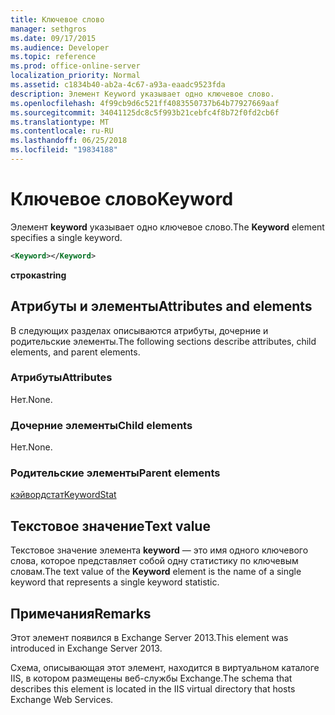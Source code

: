 ```yaml
---
title: Ключевое слово
manager: sethgros
ms.date: 09/17/2015
ms.audience: Developer
ms.topic: reference
ms.prod: office-online-server
localization_priority: Normal
ms.assetid: c1834b40-ab2a-4c67-a93a-eaadc9523fda
description: Элемент Keyword указывает одно ключевое слово.
ms.openlocfilehash: 4f99cb9d6c521ff4083550737b64b77927669aaf
ms.sourcegitcommit: 34041125dc8c5f993b21cebfc4f8b72f0fd2cb6f
ms.translationtype: MT
ms.contentlocale: ru-RU
ms.lasthandoff: 06/25/2018
ms.locfileid: "19834188"
---
```

# <a name="keyword"></a><span data-ttu-id="08d34-103">Ключевое слово</span><span class="sxs-lookup"><span data-stu-id="08d34-103">Keyword</span></span>

<span data-ttu-id="08d34-104">Элемент **keyword** указывает одно ключевое слово.</span><span class="sxs-lookup"><span data-stu-id="08d34-104">The **Keyword** element specifies a single keyword.</span></span> 
  
```XML
<Keyword></Keyword>
```

 <span data-ttu-id="08d34-105">**строка**</span><span class="sxs-lookup"><span data-stu-id="08d34-105">**string**</span></span>
## <a name="attributes-and-elements"></a><span data-ttu-id="08d34-106">Атрибуты и элементы</span><span class="sxs-lookup"><span data-stu-id="08d34-106">Attributes and elements</span></span>

<span data-ttu-id="08d34-107">В следующих разделах описываются атрибуты, дочерние и родительские элементы.</span><span class="sxs-lookup"><span data-stu-id="08d34-107">The following sections describe attributes, child elements, and parent elements.</span></span>
  
### <a name="attributes"></a><span data-ttu-id="08d34-108">Атрибуты</span><span class="sxs-lookup"><span data-stu-id="08d34-108">Attributes</span></span>

<span data-ttu-id="08d34-109">Нет.</span><span class="sxs-lookup"><span data-stu-id="08d34-109">None.</span></span>
  
### <a name="child-elements"></a><span data-ttu-id="08d34-110">Дочерние элементы</span><span class="sxs-lookup"><span data-stu-id="08d34-110">Child elements</span></span>

<span data-ttu-id="08d34-111">Нет.</span><span class="sxs-lookup"><span data-stu-id="08d34-111">None.</span></span>
  
### <a name="parent-elements"></a><span data-ttu-id="08d34-112">Родительские элементы</span><span class="sxs-lookup"><span data-stu-id="08d34-112">Parent elements</span></span>

[<span data-ttu-id="08d34-113">кэйвордстат</span><span class="sxs-lookup"><span data-stu-id="08d34-113">KeywordStat</span></span>](keywordstat.md)
  
## <a name="text-value"></a><span data-ttu-id="08d34-114">Текстовое значение</span><span class="sxs-lookup"><span data-stu-id="08d34-114">Text value</span></span>

<span data-ttu-id="08d34-115">Текстовое значение элемента **keyword** — это имя одного ключевого слова, которое представляет собой одну статистику по ключевым словам.</span><span class="sxs-lookup"><span data-stu-id="08d34-115">The text value of the **Keyword** element is the name of a single keyword that represents a single keyword statistic.</span></span> 
  
## <a name="remarks"></a><span data-ttu-id="08d34-116">Примечания</span><span class="sxs-lookup"><span data-stu-id="08d34-116">Remarks</span></span>

<span data-ttu-id="08d34-117">Этот элемент появился в Exchange Server 2013.</span><span class="sxs-lookup"><span data-stu-id="08d34-117">This element was introduced in Exchange Server 2013.</span></span>
  
<span data-ttu-id="08d34-118">Схема, описывающая этот элемент, находится в виртуальном каталоге IIS, в котором размещены веб-службы Exchange.</span><span class="sxs-lookup"><span data-stu-id="08d34-118">The schema that describes this element is located in the IIS virtual directory that hosts Exchange Web Services.</span></span>
  

